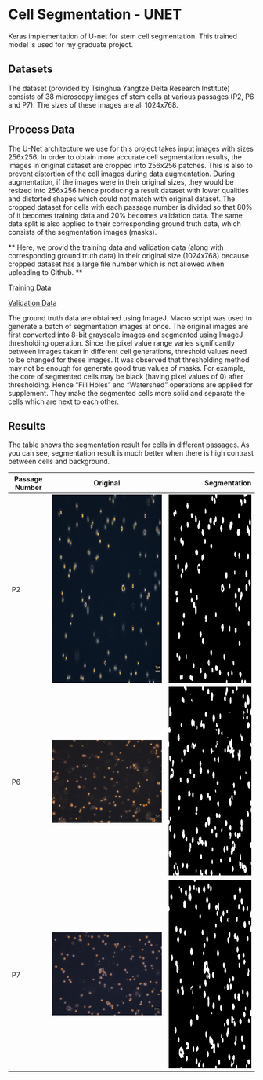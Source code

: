 # Cell Segmentation - UNET

Keras implementation of U-net for stem cell segmentation. This trained model is used for my graduate project. 

## Datasets

The dataset (provided by Tsinghua Yangtze Delta Research Institute) consists of 38 microscopy images of stem cells at various passages (P2, P6 and P7). The sizes of these images are all 1024x768. 

## Process Data

The U-Net architecture we use for this project takes input images with sizes 256x256. In order to obtain more accurate cell segmentation results, the images in original dataset are cropped into 256x256 patches. This is also to prevent distortion of the cell images during data augmentation. During augmentation, if the images were in their original sizes, they would be resized into 256x256 hence producing a result dataset with lower qualities and distorted shapes which could not match with original dataset. 
The cropped dataset for cells with each passage number is divided so that 80\% of it becomes training data and 20\% becomes validation data. The same data split is also applied to their corresponding ground truth data, which consists of the segmentation images (masks). 

** Here, we provid the training data and validation data (along with corresponding ground truth data) in their original size (1024x768) because cropped dataset has a large file number which is not allowed when uploading to Github. **

[Training Data](trainingset_original)

[Validation Data](testset_original)

The ground truth data are obtained using ImageJ. Macro script was used to generate a batch of segmentation images at once. The original images are first converted into 8-bit grayscale images and segmented using ImageJ thresholding operation. Since the pixel value range varies significantly between images taken in different cell generations, threshold values need to be changed for these images. It was observed that thresholding method may not be enough for generate good true values of masks. For example, the core of segmented cells may be black (having pixel values of 0) after thresholding. Hence “Fill Holes” and “Watershed” operations are applied for supplement. They make the segmented cells more solid and separate the cells which are next to each other.

## Results

The table shows the segmentation result for cells in different passages. As you can see, segmentation result is much better when there is high contrast between cells and background. 

| Passage Number| Original                                     | Segmentation                                |
| ------------- |:--------------------------------------------:| -------------------------------------------:|
| P2            |<img src="testset_original/test/P2-7.tif" width="512" height="384">|<img src="results/mask/P2-7_predict.png" width="512" height="384">|
| P6            |![alt text](testset_original/test/P6-4.tif)|<img src="results/mask/P6-4_predict.png" width="512" height="384">|
| P7            |![alt text](testset_original/test/P7-1.tif)|<img src="results/mask/P7-1_predict.png" width="512" height="384">|

